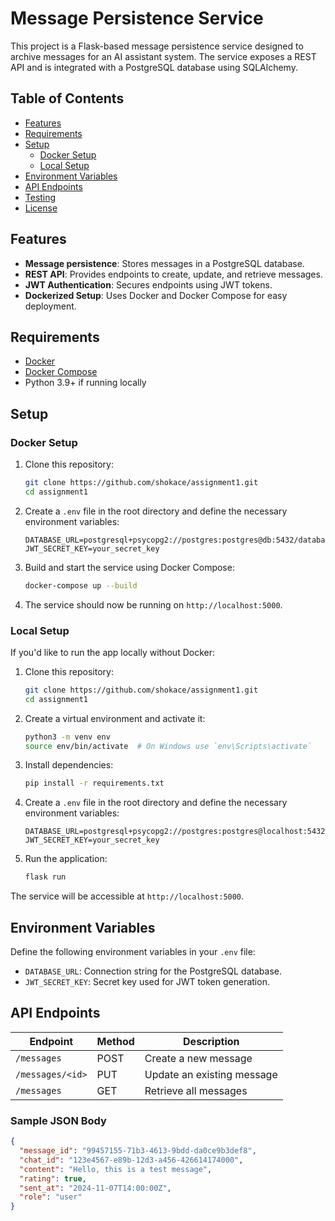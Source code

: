 # Message Persistence Service

This project is a Flask-based message persistence service designed to archive messages for an AI assistant system. The service exposes a REST API and is integrated with a PostgreSQL database using SQLAlchemy. 

## Table of Contents
- [Features](#features)
- [Requirements](#requirements)
- [Setup](#setup)
  - [Docker Setup](#docker-setup)
  - [Local Setup](#local-setup)
- [Environment Variables](#environment-variables)
- [API Endpoints](#api-endpoints)
- [Testing](#testing)
- [License](#license)

## Features

- **Message persistence**: Stores messages in a PostgreSQL database.
- **REST API**: Provides endpoints to create, update, and retrieve messages.
- **JWT Authentication**: Secures endpoints using JWT tokens.
- **Dockerized Setup**: Uses Docker and Docker Compose for easy deployment.

## Requirements

- [Docker](https://www.docker.com/get-started)
- [Docker Compose](https://docs.docker.com/compose/install/)
- Python 3.9+ if running locally

## Setup

### Docker Setup

1. Clone this repository:
    ```bash
    git clone https://github.com/shokace/assignment1.git
    cd assignment1
    ```

2. Create a `.env` file in the root directory and define the necessary environment variables:
    ```env
    DATABASE_URL=postgresql+psycopg2://postgres:postgres@db:5432/database_as1
    JWT_SECRET_KEY=your_secret_key
    ```

3. Build and start the service using Docker Compose:
    ```bash
    docker-compose up --build
    ```

4. The service should now be running on `http://localhost:5000`.

### Local Setup

If you'd like to run the app locally without Docker:

1. Clone this repository:
    ```bash
    git clone https://github.com/shokace/assignment1.git
    cd assignment1
    ```

2. Create a virtual environment and activate it:
    ```bash
    python3 -m venv env
    source env/bin/activate  # On Windows use `env\Scripts\activate`
    ```

3. Install dependencies:
    ```bash
    pip install -r requirements.txt
    ```

4. Create a `.env` file in the root directory and define the necessary environment variables:
    ```env
    DATABASE_URL=postgresql+psycopg2://postgres:postgres@localhost:5432/database_as1
    JWT_SECRET_KEY=your_secret_key
    ```

5. Run the application:
    ```bash
    flask run
    ```

The service will be accessible at `http://localhost:5000`.

## Environment Variables

Define the following environment variables in your `.env` file:

- `DATABASE_URL`: Connection string for the PostgreSQL database.
- `JWT_SECRET_KEY`: Secret key used for JWT token generation.

## API Endpoints

| Endpoint           | Method | Description                   |
|--------------------|--------|-------------------------------|
| `/messages`        | POST   | Create a new message          |
| `/messages/<id>`   | PUT    | Update an existing message    |
| `/messages`        | GET    | Retrieve all messages         |

### Sample JSON Body

```json
{
  "message_id": "99457155-71b3-4613-9bdd-da0ce9b3def8",
  "chat_id": "123e4567-e89b-12d3-a456-426614174000",
  "content": "Hello, this is a test message",
  "rating": true,
  "sent_at": "2024-11-07T14:00:00Z",
  "role": "user"
}
